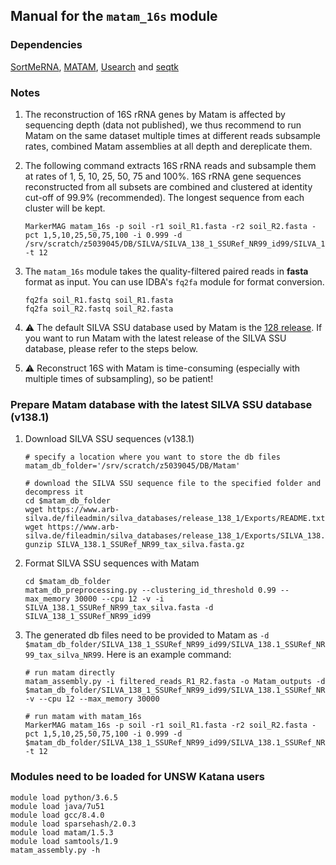 
Manual for the `matam_16s` module
---

### Dependencies
 [SortMeRNA](https://github.com/biocore/sortmerna), 
 [MATAM](https://github.com/bonsai-team/matam),
 [Usearch](https://www.drive5.com/usearch/) and 
 [seqtk](https://github.com/lh3/seqtk)

### Notes

1. The reconstruction of 16S rRNA genes by Matam is affected by sequencing depth (data not published), we thus recommend to 
   run Matam on the same dataset multiple times at different reads subsample rates, combined Matam assemblies at all depth and 
   dereplicate them.

1. The following command extracts 16S rRNA reads and subsample them at rates of 1, 5, 10, 25, 50, 75 and 100%.
   16S rRNA gene sequences reconstructed from all subsets are combined and clustered at identity cut-off of 99.9% (recommended).
   The longest sequence from each cluster will be kept.
 
       MarkerMAG matam_16s -p soil -r1 soil_R1.fasta -r2 soil_R2.fasta -pct 1,5,10,25,50,75,100 -i 0.999 -d /srv/scratch/z5039045/DB/SILVA/SILVA_138_1_SSURef_NR99_id99/SILVA_138.1_SSURef_NR99_tax_silva_NR99 -t 12

1. The `matam_16s` module takes the quality-filtered paired reads in **fasta** format as input. 
   You can use IDBA's `fq2fa` module for format conversion.

       fq2fa soil_R1.fastq soil_R1.fasta
       fq2fa soil_R2.fastq soil_R2.fasta

1. :warning: The default SILVA SSU database used by Matam is the [128 release](https://www.arb-silva.de/documentation/release-128/). 
   If you want to run Matam with the latest release of the SILVA SSU database, please refer to the steps below.

1. :warning: Reconstruct 16S with Matam is time-consuming (especially with multiple times of subsampling), so be patient! 


### Prepare Matam database with the latest SILVA SSU database (v138.1)

1. Download SILVA SSU sequences (v138.1)

       # specify a location where you want to store the db files
       matam_db_folder='/srv/scratch/z5039045/DB/Matam'

       # download the SILVA SSU sequence file to the specified folder and decompress it
       cd $matam_db_folder
       wget https://www.arb-silva.de/fileadmin/silva_databases/release_138_1/Exports/README.txt
       wget https://www.arb-silva.de/fileadmin/silva_databases/release_138_1/Exports/SILVA_138.1_SSURef_NR99_tax_silva.fasta.gz
       gunzip SILVA_138.1_SSURef_NR99_tax_silva.fasta.gz

1. Format SILVA SSU sequences with Matam

       cd $matam_db_folder
       matam_db_preprocessing.py --clustering_id_threshold 0.99 --max_memory 30000 --cpu 12 -v -i SILVA_138.1_SSURef_NR99_tax_silva.fasta -d SILVA_138_1_SSURef_NR99_id99

1. The generated db files need to be provided to Matam as `-d $matam_db_folder/SILVA_138_1_SSURef_NR99_id99/SILVA_138.1_SSURef_NR99_tax_silva_NR99`. Here is an example command:

       # run matam directly
       matam_assembly.py -i filtered_reads_R1_R2.fasta -o Matam_outputs -d $matam_db_folder/SILVA_138_1_SSURef_NR99_id99/SILVA_138.1_SSURef_NR99_tax_silva_NR99 -v --cpu 12 --max_memory 30000 
       
       # run matam with matam_16s
       MarkerMAG matam_16s -p soil -r1 soil_R1.fasta -r2 soil_R2.fasta -pct 1,5,10,25,50,75,100 -i 0.999 -d $matam_db_folder/SILVA_138_1_SSURef_NR99_id99/SILVA_138.1_SSURef_NR99_tax_silva_NR99 -t 12


### Modules need to be loaded for UNSW Katana users

    module load python/3.6.5
    module load java/7u51
    module load gcc/8.4.0
    module load sparsehash/2.0.3
    module load matam/1.5.3
    module load samtools/1.9
    matam_assembly.py -h
